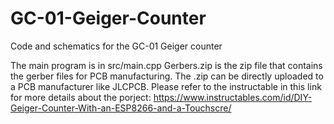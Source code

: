 # GC-01-Geiger-Counter
Code and schematics for the GC-01 Geiger counter

The main program is in src/main.cpp
Gerbers.zip is the zip file that contains the gerber files for PCB manufacturing. The .zip can be directly uploaded to a PCB manufacturer
like JLCPCB.
Please refer to the instructable in this link for more details about the porject: https://www.instructables.com/id/DIY-Geiger-Counter-With-an-ESP8266-and-a-Touchscre/
